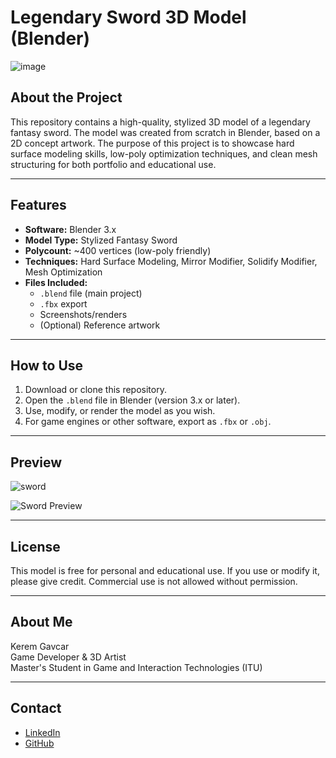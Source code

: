 # Legendary Sword 3D Model (Blender)

![image](https://github.com/user-attachments/assets/df69ebe1-41fc-405d-9deb-2043065970f9)


## About the Project

This repository contains a high-quality, stylized 3D model of a legendary fantasy sword. The model was created from scratch in Blender, based on a 2D concept artwork. The purpose of this project is to showcase hard surface modeling skills, low-poly optimization techniques, and clean mesh structuring for both portfolio and educational use.

---

## Features

- **Software:** Blender 3.x
- **Model Type:** Stylized Fantasy Sword
- **Polycount:** ~400 vertices (low-poly friendly)
- **Techniques:** Hard Surface Modeling, Mirror Modifier, Solidify Modifier, Mesh Optimization
- **Files Included:**
  - `.blend` file (main project)
  - `.fbx` export
  - Screenshots/renders
  - (Optional) Reference artwork

---

## How to Use

1. Download or clone this repository.
2. Open the `.blend` file in Blender (version 3.x or later).
3. Use, modify, or render the model as you wish.
4. For game engines or other software, export as `.fbx` or `.obj`.

---

## Preview
![sword](https://github.com/user-attachments/assets/245a22ab-8086-4484-a424-b2e2de433611)

![Sword Preview](./screenshots/preview.png)

---

## License

This model is free for personal and educational use. If you use or modify it, please give credit. Commercial use is not allowed without permission.

---

## About Me

Kerem Gavcar  
Game Developer & 3D Artist  
Master's Student in Game and Interaction Technologies (ITU)

---

## Contact

- [LinkedIn](https://www.linkedin.com/in/keremgavcar/)
- [GitHub](https://github.com/KeremGavcarr)
